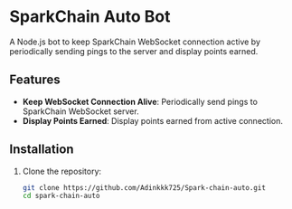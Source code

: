 # SparkChain Auto Bot

A Node.js bot to keep SparkChain WebSocket connection active by periodically sending pings to the server and display points earned.

## Features

- **Keep WebSocket Connection Alive**: Periodically send pings to SparkChain WebSocket server.
- **Display Points Earned**: Display points earned from active connection.

## Installation

1. Clone the repository:
   ```bash
   git clone https://github.com/Adinkkk725/Spark-chain-auto.git
   cd spark-chain-auto
